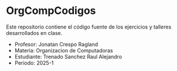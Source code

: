 # OrgCompCodigos

Este repositorio contiene el código fuente de los ejercicios y talleres desarrollados en clase.

- Profesor: Jonatan Crespo Ragland
- Materia: Organizacion de Computadoras
- Estudiante: Trenado Sanchez Raul Alejandro
- Periodo: 2025-1
